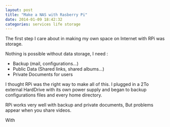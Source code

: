 ```yaml
---
layout: post
title: "Make a NAS with Rasberry Pi"
date: 2014-01-09 18:42:32
categories: services life storage
---
```



The first step I care about in making my own space on Internet with RPi was storage.

Nothing is possible without data storage, I need :

* Backup (mail, configurations…)
* Public Data (Shared links, shared albums…)
* Private Documents for users

I thought RPi was the right way to make all of this. I plugged in a 2To external HardDrive with its own power supply and
began to backup configurations files and every home directory.

RPi works very well with backup and private documents, But problems appear when you share videos.

With 
